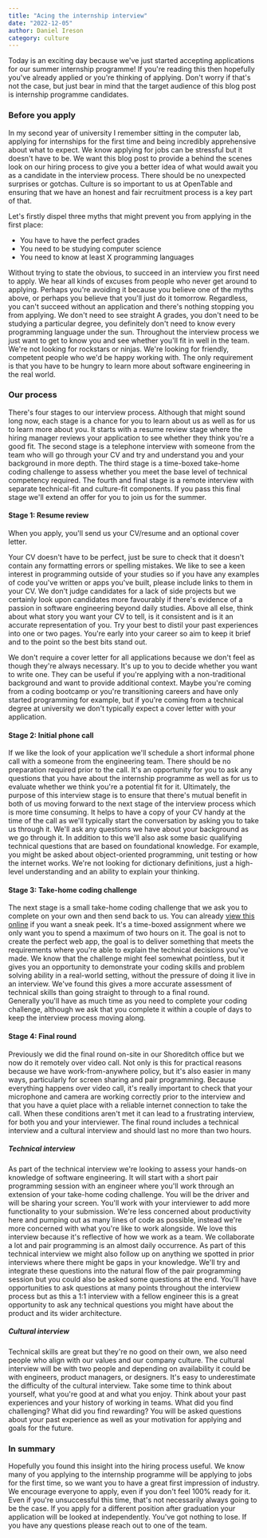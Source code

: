 ```yaml
---
title: "Acing the internship interview"
date: "2022-12-05"
author: Daniel Ireson
category: culture
---
```


Today is an exciting day because we've just started accepting applications for our summer internship programme! If you're reading this then hopefully you've already applied or you're thinking of applying. Don't worry if that's not the case, but just bear in mind that the target audience of this blog post is internship programme candidates.

### Before you apply

In my second year of university I remember sitting in the computer lab, applying for internships for the first time and being incredibly apprehensive about what to expect. We know applying for jobs can be stressful but it doesn't have to be. We want this blog post to provide a behind the scenes look on our hiring process to give you a better idea of what would await you as a candidate in the interview process. There should be no unexpected surprises or gotchas. Culture is so important to us at OpenTable and ensuring that we have an honest and fair recruitment process is a key part of that.

Let's firstly dispel three myths that might prevent you from applying in the first place:
- You have to have the perfect grades
- You need to be studying computer science
- You need to know at least X programming languages

Without trying to state the obvious, to succeed in an interview you first need to apply. We hear all kinds of excuses from people who never get around to applying. Perhaps you're avoiding it because you believe one of the myths above, or perhaps you believe that you'll just do it tomorrow. Regardless, you can't succeed without an application and there's nothing stopping you from applying. We don't need to see straight A grades, you don't need to be studying a particular degree, you definitely don't need to know every programming language under the sun. Throughout the interview process we just want to get to know you and see whether you'll fit in well in the team. We're not looking for rockstars or ninjas. We're looking for friendly, competent people who we'd be happy working with. The only requirement is that you have to be hungry to learn more about software engineering in the real world.

### Our process
There's four stages to our interview process. Although that might sound long now, each stage is a chance for you to learn about us as well as for us to learn more about you. It starts with a resume review stage where the hiring manager reviews your application to see whether they think you're a good fit. The second stage is a telephone interview with someone from the team who will go through your CV and try and understand you and your background in more depth. The third stage is a time-boxed take-home coding challenge to assess whether you meet the base level of technical competency required. The fourth and final stage is a remote interview with separate technical-fit and culture-fit components. If you pass this final stage we'll extend an offer for you to join us for the summer.

#### Stage 1: Resume review

When you apply, you'll send us your CV/resume and an optional cover letter.

Your CV doesn't have to be perfect, just be sure to check that it doesn't contain any formatting errors or spelling mistakes. We like to see a keen interest in programming outside of your studies so if you have any examples of code you've written or apps you've built, please include links to them in your CV. We don't judge candidates for a lack of side projects but we certainly look upon candidates more favourably if there's evidence of a passion in software engineering beyond daily studies. Above all else, think about what story you want your CV to tell, is it consistent and is it an accurate representation of you. Try your best to distil your past experiences into one or two pages. You're early into your career so aim to keep it brief and to the point so the best bits stand out.

We don't require a cover letter for all applications because we don't feel as though they're always necessary. It's up to you to decide whether you want to write one. They can be useful if you're applying with a non-traditional background and want to provide additional context. Maybe you're coming from a coding bootcamp or you're transitioning careers and have only started programming for example, but if you're coming from a technical degree at university we don't typically expect a cover letter with your application.

#### Stage 2: Initial phone call

If we like the look of your application we'll schedule a short informal phone call with a someone from the engineering team. There should be no preparation required prior to the call. It's an opportunity for you to ask any questions that you have about the internship programme as well as for us to evaluate whether we think you're a potential fit for it. Ultimately, the purpose of this interview stage is to ensure that there's mutual benefit in both of us moving forward to the next stage of the interview process which is more time consuming. It helps to have a copy of your CV handy at the time of the call as we'll typically start the conversation by asking you to take us through it. We'll ask any questions we have about your background as we go through it. In addition to this we'll also ask some basic qualifying technical questions that are based on foundational knowledge. For example, you might be asked about object-oriented programming, unit testing or how the internet works. We're not looking for dictionary definitions, just a high-level understanding and an ability to explain your thinking.

#### Stage 3: Take-home coding challenge

The next stage is a small take-home coding challenge that we ask you to complete on your own and then send back to us. You can already [view this online](https://github.com/opentable/code-kata-shopping-cart) if you want a sneak peek. It's a time-boxed assignment where we only want you to spend a maximum of two hours on it. The goal is not to create the perfect web app, the goal is to deliver something that meets the requirements where you're able to explain the technical decisions you've made. We know that the challenge might feel somewhat pointless, but it gives you an opportunity to demonstrate your coding skills and problem solving ability in a real-world setting, without the pressure of doing it live in an interview. We've found this gives a more accurate assessment of technical skills than going straight to through to a final round. Generally you'll have as much time as you need to complete your coding challenge, although we ask that you complete it within a couple of days to keep the interview process moving along.

#### Stage 4: Final round

Previously we did the final round on-site in our Shoreditch office but we now do it remotely over video call. Not only is this for practical reasons because we have work-from-anywhere policy, but it's also easier in many ways, particularly for screen sharing and pair programming. Because everything happens over video call, it's really important to check that your microphone and camera are working correctly prior to the interview and that you have a quiet place with a reliable internet connection to take the call. When these conditions aren't met it can lead to a frustrating interview, for both you and your interviewer. The final round includes a technical interview and a cultural interview and should last no more than two hours.

##### Technical interview

As part of the technical interview we're looking to assess your hands-on knowledge of software engineering. It will start with a short pair programming session with an engineer where you'll work through an extension of your take-home coding challenge. You will be the driver and will be sharing your screen. You'll work with your interviewer to add more functionality to your submission. We're less concerned about productivity here and pumping out as many lines of code as possible, instead we're more concerned with what you're like to work alongside. We love this interview because it's reflective of how we work as a team. We collaborate a lot and pair programming is an almost daily occurrence. As part of this technical interview we might also follow up on anything we spotted in prior interviews where there might be gaps in your knowledge. We'll try and integrate these questions into the natural flow of the pair programming session but you could also be asked some questions at the end. You'll have opportunities to ask questions at many points throughout the interview process but as this a 1:1 interview with a fellow engineer this is a great opportunity to ask any technical questions you might have about the product and its wider architecture.

##### Cultural interview

Technical skills are great but they're no good on their own, we also need people who align with our values and our company culture. The cultural interview will be with two people and depending on availability it could be with engineers, product managers, or designers. It's easy to underestimate the difficulty of the cultural interview. Take some time to think about yourself, what you're good at and what you enjoy. Think about your past experiences and your history of working in teams. What did you find challenging? What did you find rewarding? You will be asked questions about your past experience as well as your motivation for applying and goals for the future.

### In summary
Hopefully you found this insight into the hiring process useful. We know many of you applying to the internship programme will be applying to jobs for the first time, so we want you to have a great first impression of industry. We encourage everyone to apply, even if you don't feel 100% ready for it. Even if you're unsuccessful this time, that's not necessarily always going to be the case. If you apply for a different position after graduation your application will be looked at independently. You've got nothing to lose. If you have any questions please reach out to one of the team.